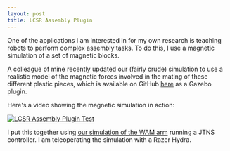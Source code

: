 ```yaml
---
layout: post
title: LCSR Assembly Plugin
---
```


One of the applications I am interested in for my own research is teaching robots to perform complex assembly tasks. To do this, I use a magnetic simulation of a set of magnetic blocks.

A colleague of mine recently updated our (fairly crude) simulation to use a realistic model of the magnetic forces involved in the mating of these different plastic pieces, which is available on GitHub [here](https://github.com/jhu-lcsr/lcsr_assembly/tree/ascent) as a Gazebo plugin.

Here's a video showing the magnetic simulation in action:

[![LCSR Assembly Plugin Test](http://img.youtube.com/vi/lrJWW1gROtk/0.jpg)](https://www.youtube.com/watch?v=lrJWW1gROtk)

I put this together using [our simulation of the WAM arm](https://github.com/jhu-lcsr/lcsr_barrett) running a JTNS controller. I am teleoperating the simulation with a Razer Hydra.
